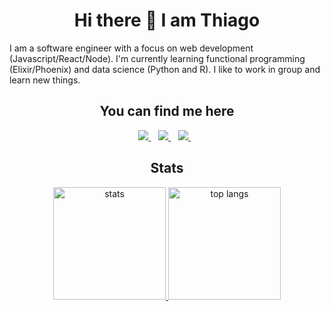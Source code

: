 <h1 align="center">Hi there 👋 I am Thiago</h1>
<p>
  I am a software engineer with a focus on web development (Javascript/React/Node). I'm currently learning functional programming (Elixir/Phoenix) and data science (Python and R). I like to work in group and learn new things.
</p>

<h2 align="center">You can find me here</h2>
<div align="center">
  
  <a href="https://www.linkedin.com/in/thiago-lima-/">
    <img src="https://img.shields.io/badge/linkedin-%230077B5.svg?&style=for-the-badge&logo=linkedin&logoColor=white" />
  </a>&nbsp;&nbsp;

  <a href="https://dev.to/thiagoslima">
    <img src="https://img.shields.io/badge/dev.to-0A0A0A?style=for-the-badge&logo=devdotto&logoColor=white" />        
  </a>&nbsp;&nbsp;

  <a href="https://twitter.com/ThiagoSLima_">
    <img src="https://img.shields.io/badge/Twitter-1DA1F2?style=for-the-badge&logo=twitter&logoColor=white" />        
  </a>&nbsp;&nbsp;
  
</div>

<h2 align="center">Stats</h2>
<div align="center">
  <a href="#">
    <img height="180em" alt="stats" src="https://github-readme-stats.vercel.app/api?username=ThiagosLima&layout=compact&show_icons=true">
  </a>
  <a href="#">
    <img height="180em" alt="top langs" src="https://github-readme-stats.vercel.app/api/top-langs/?username=ThiagosLima&layout=compact">
  </a>
</div>
